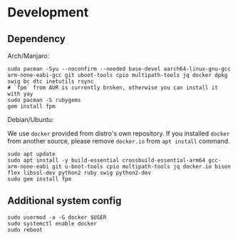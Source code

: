 # Development

## Dependency

Arch/Manjaro:

```
sudo pacman -Syu --noconfirm --needed base-devel aarch64-linux-gnu-gcc arm-none-eabi-gcc git uboot-tools cpio multipath-tools jq docker dpkg swig bc dtc inetutils rsync
# `fpm` from AUR is currently broken, otherwise you can install it with yay
sudo pacman -S rubygems
gem install fpm
```

Debian/Ubuntu:

We use `docker` provided from distro's own repository. If you installed `docker` from another source, please remove `docker.io` from `apt install` command.

```
sudo apt update
sudo apt install -y build-essential crossbuild-essential-arm64 gcc-arm-none-eabi git u-boot-tools cpio multipath-tools jq docker.io bison flex libssl-dev python2 ruby swig python2-dev
sudo gem install fpm
```

## Additional system config

```
sudo usermod -a -G docker $USER
sudo systemctl enable docker
sudo reboot
```
